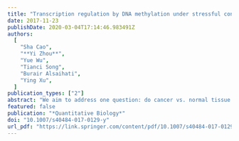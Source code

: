 ```yaml
---
title: "Transcription regulation by DNA methylation under stressful conditions in human cancer"
date: 2017-11-23
publishDate: 2020-03-04T17:14:46.983491Z
authors:
  [
    "Sha Cao",
    "**Yi Zhou**",
    "Yue Wu",
    "Tianci Song",
    "Burair Alsaihati",
    "Ying Xu",
  ]
publication_types: ["2"]
abstract: "We aim to address one question: do cancer vs. normal tissue cells execute their transcription regulation essentially the same or differently, and why? We utilized an integrated computational study of cancer epigenomes and transcriptomes of 10 cancer types, by using penalized linear regression models to evaluate the regulatory effects of DNA methylations on gene expressions."
featured: false
publication: "*Quantitative Biology*"
doi: "10.1007/s40484-017-0129-y"
url_pdf: "https://link.springer.com/content/pdf/10.1007/s40484-017-0129-y.pdf"
---
```

